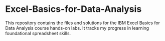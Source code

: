 # Excel-Basics-for-Data-Analysis
This repository contains the files and solutions for the IBM Excel Basics for Data Analysis course hands-on labs. It tracks my progress in learning foundational spreadsheet skills.
